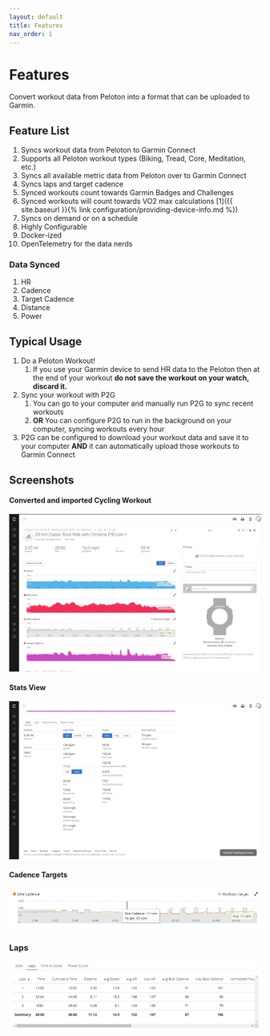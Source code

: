 ```yaml
---
layout: default
title: Features
nav_order: 1
---
```


# Features

Convert workout data from Peloton into a format that can be uploaded to Garmin.

## Feature List

1. Syncs workout data from Peloton to Garmin Connect
1. Supports all Peloton workout types (Biking, Tread, Core, Meditation, etc.)
1. Syncs all available metric data from Peloton over to Garmin Connect
1. Syncs laps and target cadence
1. Synced workouts count towards Garmin Badges and Challenges
1. Synced workouts will count towards VO2 max calculations [1]({{ site.baseurl }}{% link configuration/providing-device-info.md %})
1. Syncs on demand or on a schedule
1. Highly Configurable
1. Docker-ized
1. OpenTelemetry for the data nerds

### Data Synced

1. HR
1. Cadence
1. Target Cadence
1. Distance
1. Power

## Typical Usage

1. Do a Peloton Workout!
    1. If you use your Garmin device to send HR data to the Peloton then at the end of your workout **do not save the workout on your watch, discard it.**
1. Sync your workout with P2G
    1. You can go to your computer and manually run P2G to sync recent workouts
    1. **OR** You can configure P2G to run in the background on your computer, syncing workouts every hour
1. P2G can be configured to download your workout data and save it to your computer **AND** it can automatically upload those workouts to Garmin Connect

## Screenshots

#### Converted and imported Cycling Workout

![Converted Cycling Workout](https://github.com/philosowaffle/peloton-to-garmin/raw/master/images/example_cycle.png?raw=true "Converted Cycling Workout")

#### Stats View

![Stats View](https://github.com/philosowaffle/peloton-to-garmin/raw/master/images/example_cycle02.png?raw=true "Stats View")

#### Cadence Targets

![Cadence Targets](https://github.com/philosowaffle/peloton-to-garmin/raw/master/images/cadence_target.png?raw=true "Cadence Targets")

### Laps

![Laps](https://github.com/philosowaffle/peloton-to-garmin/raw/master/images/example_laps.png?raw=true "Laps")
